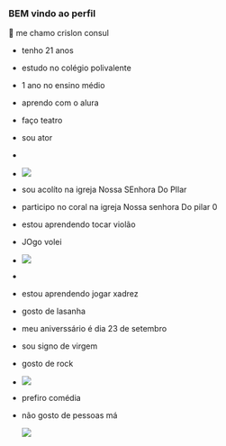 ### BEM vindo ao perfil
👋 me chamo crislon consul
 
- tenho 21 anos 
 
 - estudo no colégio polivalente
 
- 1 ano no ensino médio
 
- aprendo com o alura
 
- faço teatro 

- sou ator
-
- ![](https://media.tenor.com/CQvMaCtllWIAAAAC/jeff-hardy-wwe.gif0)





 
- sou acolíto na igreja Nossa SEnhora Do PIlar

- participo no coral na igreja Nossa senhora Do pilar
0
- estou aprendendo tocar violão
 
- JOgo volei
- ![](https://media.tenor.com/GU6xvLOiYJEAAAAC/timoth%C3%A9e-carle-carle.gif)
- 

- estou aprendendo jogar xadrez
 
- gosto de lasanha

- meu aniverssário é dia 23 de setembro

- sou signo de virgem
  
- gosto de rock
- ![](https://media.tenor.com/xPvp9b-94J4AAAAC/rock-and-roll-rock-on.gif)
  

- prefiro comédia
   
- não gosto de pessoas má

  ![](https://media.tenor.com/dVABlixY1lwAAAAC/jeffharry-thank-you.gif)


